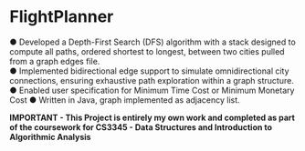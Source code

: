 # FlightPlanner

● Developed a Depth-First Search (DFS) algorithm with a stack designed to compute all paths, ordered
shortest to longest, between two cities pulled from a graph edges file.  
● Implemented bidirectional edge support to simulate omnidirectional city connections, ensuring
exhaustive path exploration within a graph structure.  
● Enabled user specification for Minimum Time Cost or Minimum Monetary Cost
● Written in Java, graph implemented as adjacency list.  


**IMPORTANT - This Project is entirely my own work and completed as part of the coursework for CS3345 - Data Structures and Introduction to Algorithmic Analysis**
